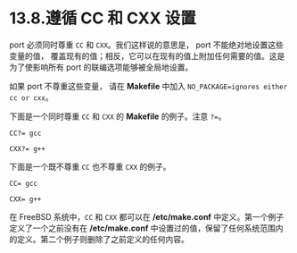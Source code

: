 # 13.8.遵循 CC 和 CXX 设置

port 必须同时尊重 `CC` 和 `CXX`。我们这样说的意思是， port 不能绝对地设置这些变量的值， 覆盖现有的值；相反，它可以在现有的值上附加任何需要的值。这是为了使影响所有 port 的联编选项能够被全局地设置。

如果 port 不尊重这些变量， 请在 **Makefile** 中加入 `NO_PACKAGE=ignores either cc or cxx`。

下面是一个同时尊重 `CC` 和 `CXX` 的 **Makefile** 的例子。注意 `?=`。

```shell
CC?= gcc
```

```shell
CXX?= g++
```

下面是一个既不尊重 `CC` 也不尊重 `CXX` 的例子。

```shell
CC= gcc
```

```shell
CXX= g++
```

在 FreeBSD 系统中，`CC` 和 `CXX` 都可以在 **/etc/make.conf** 中定义。第一个例子定义了一个之前没有在 **/etc/make.conf** 中设置过的值，保留了任何系统范围内的定义。第二个例子则删除了之前定义的任何内容。

